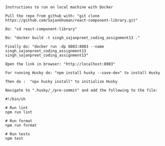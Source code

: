     Instructions to run on local machine with Docker

    Pull the repo from github with: "git clone https://github.com/SajanGhuman/react-component-library.git"

    Do: "cd react-component-library"

    Do: "docker build -t singh_sajanpreet_coding_assignment13 ."

    Finally do: "docker run -dp 8083:8083 --name singh_sajanpreet_coding_assignment13 singh_sajanpreet_coding_assignment13"

    Open the link in browser: "http://localhost:8083"

    For running Husky do: "npm install husky --save-dev" to install Husky

    Then do :  "npx husky install" to initialize Husky

    Navigate to ".husky/_/pre-commit" and add the following to the file:

    #!/bin/sh

    # Run lint
    npm run lint

    # Run format
    npm run format

    # Run tests
    npm test
